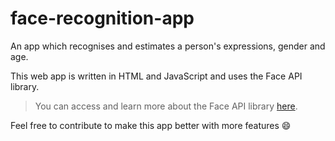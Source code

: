 # face-recognition-app

An app which recognises and estimates a person's expressions, gender and age.  

This web app is written in HTML and JavaScript and uses the Face API library.
>You can access and learn more about the Face API library [here](https://www.youtube.com/redirect?event=video_description&redir_token=QUFFLUhqbURvVnNGYXdES2llaWMyX0hEc0NJWFo4YUF0Z3xBQ3Jtc0ttb05yTXJDOEZHSzhaSFRYUkxpNjNGbGc0NzhIamFVTWdqRWV5aWp4LUNLb3RCSEZzU2lwd2oxQXNfQW43Y1NxZ2JiZkIxQ1dVX2xncG9VSm4tWmI3OVVoRzFVd082SGR6aU41VFFJc3NoYzJFY2hrZw&q=https%3A%2F%2Fgithub.com%2Fjustadudewhohacks%2Fface-api.js).

Feel free to contribute to make this app better with more features :smile:
